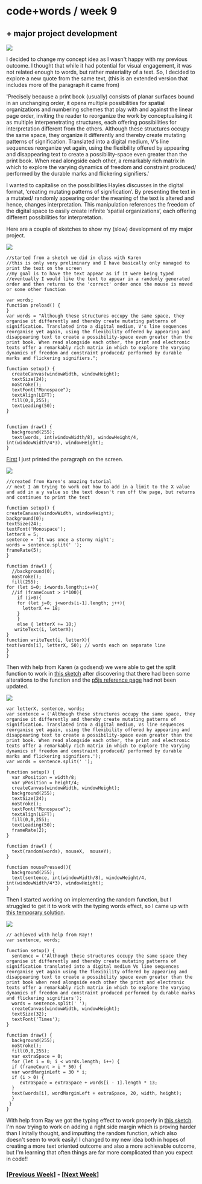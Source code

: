 # code+words / week 9

## + major project development

<img src="gif2.gif">

I decided to change my concept idea as I wasn't happy with my previous outcome. I thought that while it had potential for visual engagement, it was not related enough to words, but rather materiality of a text. So, I decided to explore a new quote from the same text, (this is an extended version that includes more of the paragraph it came from) 

'Precisely because a print book (usually) consists of planar surfaces bound in an unchanging order, it opens multiple possibilities for spatial organizations and numbering schemes that play with and against the linear page order, inviting the reader to reorganize the work by conceptualising it as multiple interpenetrating structures, each offering possibilities for interpretation different from the others. Although these structures occupy the same space, they organize it differently and thereby create mutating patterns of signification. Translated into a digital medium, V's line sequences reorganize yet again, using the flexibility offered by appearing and disappearing text to create a possibility-space even greater than the print book. When read alongside each other, a remarkably rich matrix in which to explore the varying dynamics of freedom and constraint produced/ performed by the durable marks and flickering signifiers.' 

I wanted to capitalise on the possibilities Hayles discusses in the digital format, ‘creating mutating patterns of signification’. By presenting the text in a mutated/ randomly appearing order the meaning of the text is altered and hence, changes interpretation. This manipulation references the freedom of the digital space to easily create infinite ‘spatial organizations’, each offering different possibilities for interpretation.

Here are a couple of sketches to show my (slow) development of my major project.

<img src="print.jpg">

```
//started from a sketch we did in class with Karen
//this is only very preliminary and I have basically only managed to print the text on the screen
//my goal is to have the text appear as if it were being typed
//eventually I would like the text to appear in a randomly generated order and then returns to the 'correct' order once the mouse is moved or some other function

var words;
function preload() {
}
var words = "Although these structures occupy the same space, they organise it differently and thereby create mutating patterns of signification. Translated into a digital medium, V's line sequences reorganise yet again, using the flexibility offered by appearing and disappearing text to create a possibility-space even greater than the print book. When read alongside each other, the print and electronic texts offer a remarkably rich matrix in which to explore the varying dynamics of freedom and constraint produced/ performed by durable marks and flickering signifiers.";

function setup() {
  createCanvas(windowWidth, windowHeight);
  textSize(24);
  noStroke();
  textFont("Monospace");
  textAlign(LEFT);
  fill(0,0,255);
  textLeading(50);
}


function draw() {
  background(255);
  text(words, int(windowWidth/8), windowHeight/4, int(windowWidth/4*3), windowHeight); 
}
```

[First](https://celiamance.github.io/codewords/SKO/WEEK9/paragraph/) I just printed the paragraph on the screen.

<img src="stormy.jpg">

```
//created from Karen's amazing tutorial
// next I am trying to work out how to add in a limit to the X value and add in a y value so the text doesn't run off the page, but returns and continues to print the text

function setup() {
createCanvas(windowWidth, windowHeight);
background(0);
textSize(24);
textFont('Monospace');
letterX = 5;
sentence = 'It was once a stormy night';
words = sentence.split(' ');
frameRate(5);
}

function draw() {
  //background(0);
  noStroke();
  fill(255);
for (let i=0; i<words.length;i++){ 
  //if (frameCount > i*100){
    if (i>0){  
    for (let j=0; j<words[i-1].length; j++){
      letterX += 18;
    }
    }
    else { letterX += 18;}
   writeText(i, letterX);
}
function writeText(i, letterX){
text(words[i], letterX, 50); // words each on separate line
}
}
```

Then with help from Karen (a godsend) we were able to get the split function to work in [this sketch](https://celiamance.github.io/codewords/SKO/WEEK9/paragraph2/) after discovering that there had been some alterations to the function and the [p5js reference page](https://p5js.org/reference/#/p5/split) had not been updated.

<img src="temp.jpg">

```
var letterX, sentence, words;
var sentence = ('Although these structures occupy the same space, they organise it differently and thereby create mutating patterns of signification. Translated into a digital medium, Vs line sequences reorganise yet again, using the flexibility offered by appearing and disappearing text to create a possibility-space even greater than the print book. When read alongside each other, the print and electronic texts offer a remarkably rich matrix in which to explore the varying dynamics of freedom and constraint produced/ performed by durable marks and flickering signifiers.');
var words = sentence.split(' ');

function setup() {
  var xPosition = width/8;
  var yPosition = height/4;
  createCanvas(windowWidth, windowHeight);
  background(255);
  textSize(24);
  noStroke();
  textFont("Monospace");
  textAlign(LEFT);
  fill(0,0,255);
  textLeading(50);
  frameRate(2);
}

function draw() {
  text(random(words), mouseX,  mouseY);
}

function mousePressed(){
  background(255);
  text(sentence, int(windowWidth/8), windowHeight/4, int(windowWidth/4*3), windowHeight);
}
```

Then I started working on implementing the random function, but I struggled to get it to work with the typing words effect, so I came up with [this temporary solution](https://celiamance.github.io/codewords/SKO/WEEK9/paragraph3/).

<img src="yay.jpg">

```
// achieved with help from Ray!!
var sentence, words;

function setup() {
  sentence = ('Although these structures occupy the same space they organise it differently and thereby create mutating patterns of signification translated into a digital medium Vs line sequences reorganise yet again using the flexibility offered by appearing and disappearing text to create a possibility space even greater than the print book when read alongside each other the print and electronic texts offer a remarkably rich matrix in which to explore the varying dynamics of freedom and constraint produced performed by durable marks and flickering signifiers');
  words = sentence.split(' ');
  createCanvas(windowWidth, windowHeight);
  textSize(32);
  textFont('Times');
}

function draw() {
  background(255);
  noStroke();
  fill(0,0,255);
  var extraSpace = 0;
  for (let i = 0; i < words.length; i++) {
  if (frameCount > i * 50) {
  var wordMarginLeft = 30 * i;  
  if (i > 0) {
     extraSpace = extraSpace + words[i - 1].length * 13;
  }
  text(words[i], wordMarginLeft + extraSpace, 20, width, height);
  }
 }
}
```

With help from Ray we got the typing effect to work properly in [this sketch](https://celiamance.github.io/codewords/SKO/WEEK9/paragraph_4/).
I'm now trying to work on adding a right side margin which is proving harder than I initally thought, and imputting the random function, which also doesn't seem to work easily! I changed to my new idea both in hopes of creating a more text oriented outcome and also a more achievable outcome, but I'm learning that often things are far more complicated than you expect in code!!


### [[Previous Week]](https://celiamance.github.io/codewords/SKO/WEEK8/) - [[Next Week]](https://celiamance.github.io/codewords/SKO/WEEK10/)
